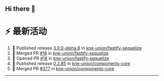 ## Hi there 👋

<!--

**Here are some ideas to get you started:**

🙋‍♀️ A short introduction - what is your organization all about?
🌈 Contribution guidelines - how can the community get involved?
👩‍💻 Useful resources - where can the community find your docs? Is there anything else the community should know?
🍿 Fun facts - what does your team eat for breakfast?
🧙 Remember, you can do mighty things with the power of [Markdown](https://docs.github.com/github/writing-on-github/getting-started-with-writing-and-formatting-on-github/basic-writing-and-formatting-syntax)
-->


# ⚡ 最新活动

<!--START_SECTION:activity-->
1. 🚀 Published release [3.0.0-alpha.6](https://github.com/kne-union/fastify-sequelize/releases/tag/3.0.0-alpha.6) in [kne-union/fastify-sequelize](https://github.com/kne-union/fastify-sequelize)
2. 🎉 Merged PR [#18](https://github.com/kne-union/fastify-sequelize/pull/18) in [kne-union/fastify-sequelize](https://github.com/kne-union/fastify-sequelize)
3. 💪 Opened PR [#18](https://github.com/kne-union/fastify-sequelize/pull/18) in [kne-union/fastify-sequelize](https://github.com/kne-union/fastify-sequelize)
4. 🚀 Published release [0.2.85](https://github.com/kne-union/components-core/releases/tag/0.2.85) in [kne-union/components-core](https://github.com/kne-union/components-core)
5. 🎉 Merged PR [#377](https://github.com/kne-union/components-core/pull/377) in [kne-union/components-core](https://github.com/kne-union/components-core)
<!--END_SECTION:activity-->

---
